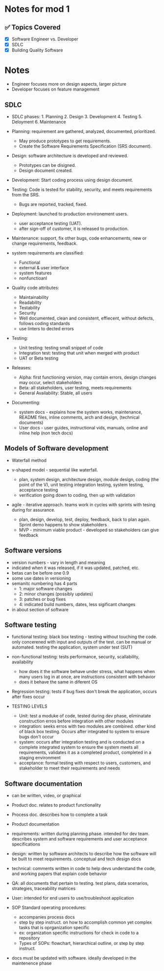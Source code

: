 # Notes for mod 1
## ✅ Topics Covered
- [x] Software Engineer vs. Developer
- [x] SDLC
- [x] Building Quality Software

# Notes
- Engineer focuses more on design aspects, larger picture
- Developer focuses on feature management

## SDLC
- SDLC phases: 1. Planning 2. Design 3. Development 4. Testing 5. Deloyment 6. Maintenance
- Planning: requirement are gathered, analyzed, documented, prioritized. 
  - May produce prototypes to get requirements. 
  - Create the Software Requirements Specification (SRS document).
- Design: software architecture is developed and reviewed. 
  - Prototypes can be disigned. 
  - Design document created.
- Development: Start coding process using design document.
- Testing: Code is tested for stability, security, and meets requirements from the SRS. 
  - Bugs are reported, tracked, fixed.
- Deployment: launched to production environement users.
  - user acceptance testing (UAT).
  - after sign-off of customer, it is released to production.
- Maintenance: support, fix other bugs, code enhancements, new or change requirements, feedback.

- system requirements are classified:
  - Functional
  - external & user interface
  - system features
  - nonfunctioanl
 
- Quality code attributes:
  - Maintainability
  - Readability
  - Testability
  - Security
  - Well documented, clean and consistent, effiecent, without defects, follows coding standards
  - use linters to dected errors

- Testing:
  - Unit testing: testing small snippet of code
  - Integration test: testing that unit when merged with product
  - UAT or Beta testing

- Releases:
  - Alpha: first functioning version, may contain errors, design changes may occur, select stakeholders
  - Beta: all stakeholders, user testing, meets requirements
  - General Availability: Stable, all users
 
- Documenting:
  - system docs - explains how the system works, maintenance, README files, inline comments, arch and design, (technical documents)
  - User docs - user guides, instructional vids, manuals, online and inline help (non tech docs)

## Models of Software development
- Waterfall method

- v-shaped model - sequential like waterfall. 
  - plan, system design, architecture design, module design, coding (the point of the V), unit testing integration testing, system testing, acceptance testing
  - verification going down to coding, then up with validation

- agile - iterative approach. teams work in cycles with sprints with tesing during for assurance.
  - plan, design, develop, test, deploy, feedback, back to plan again. Sprint demo happens to show stakeholders
  - MVP - minimum viable product - developed so stakeholders can give feedback

## Software versions
  - version numbers - vary in length and meaning
  - indicated when it was released, if it was updated, patched, etc.
  - betas can be before one 0.9
  - some use dates in versioning
  - semanitc numbering has 4 parts
    - 1: major software changes
    - 2: minor changes (possibly updates)
    - 3: patches or bug fixes
    - 4: indicated build numbers, dates, less sigificant changes
  - in about section of software

## Software testing
- functional testing: black box testing - testing without touching the code. only concerened with input and outputs of the test. can be manual or automated. testing the application, system under test (SUT)
- non-functional testing: tests performance, security, scallability, availability
  - how does it the software behave under stress, what happens when many users log in at once, are instructions consistent with behavior
  - does it behave the same in diferent OS
- Regression testing: tests if bug fixes don't break the application, occurs after fixes occur

- TESTING LEVELS
  - Unit: test a moduke of code, tested during dev phase, eliminatate construction erros before integration with other modules
  - integration: seeks erros with two modules are combined. other kind of black box testing. Occurs after integrated to system to ensure bugs don't occur
  - system: occurs after integration testing and is conducted on a complete integrated system to ensure the system meets all requirements, validates it as a completed product, completed in a staging environment
  - acceptance: formal testing with respect to users, customers, and stakeholder to meet their requirements and needs

## Software documentation
- can be written, video, or graphical
- Product doc. relates to product functionality
- Process doc. describes how to complete a task

- Product documentation
 - requirements: written during planning phase. intended for dev team. describes system and software requirements and user acceptance specifications
 - design: written by software architects to describe how the software will be built to meet requirements. conceptual and tech design docs
 - technical: comments written in code to help devs understand the code, and working papers that explain code behavior
 - QA: all documents that pertain to testing. test plans, data scenarios, strategies, traceability matrices
 - User: intended for end users to use/troubleshoot application

- SOP Standard operating procedures:
  - accompanies process docs
  - step by step instruct. on how to accomplish common yet complex tasks that is oprganization specific
  - ex: organization specific instructions for check in code to a repository
  - Types of SOPs: flowchart, hierarchical outline, or step by step instruct.
 
- docs must be updated with software. ideally developed in the maintenence phase 
